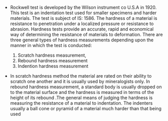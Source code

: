  
 
 - Rockwell test is developed by the Wilson instrument co U.S.A in 1920. This test is an indentation
test used for smaller specimens and harder materials. The test is subject of IS: 1586. The hardness
of a material is resistance to penetration under a localized pressure or resistance to abrasion.
Hardness tests provide an accurate, rapid and economical way of determining the resistance of
materials to deformation.
There are three general types of hardness measurements depending upon the manner in which the
test is conducted:
    1. Scratch hardness measurement,
    2. Rebound hardness measurement
    3. Indention hardness measurement

- In scratch hardness method the material are rated on their ability to scratch one another and it is
usually used by mineralogists only. In rebound hardness measurement, a standard body is usually
dropped on to the material surface and the hardness is measured in terms of the height of its
rebound .The general means of judging the hardness is measuring the resistance of a material to
indentation. The indenters usually a ball cone or pyramid of a material much harder than that being
used